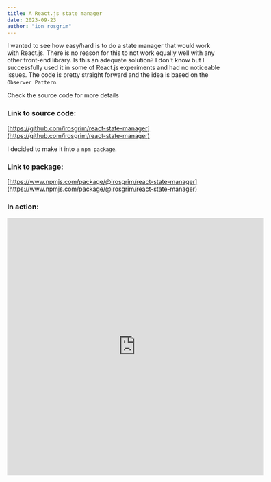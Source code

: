 ```yaml
---
title: A React.js state manager
date: 2023-09-23
author: "ion rosgrim"
---
```


I wanted to see how easy/hard is to do a state manager that would work with React.js. There is no reason for this to not work equally well with any other front-end library.
Is this an adequate solution? 
I don't know but I successfully used it in some of React.js experiments and had no noticeable issues.
The code is pretty straight forward and the idea is based on the `Observer Pattern`.


Check the source code for more details

### Link to source code:
[https://github.com/irosgrim/react-state-manager](https://github.com/irosgrim/react-state-manager)


I decided to make it into a `npm package`.

### Link to package:
[https://www.npmjs.com/package/@irosgrim/react-state-manager](https://www.npmjs.com/package/@irosgrim/react-state-manager)


### In action:

<iframe src="https://irosgrim.dev/state-management/" frameborder="0" width="600" height="600"></iframe>

